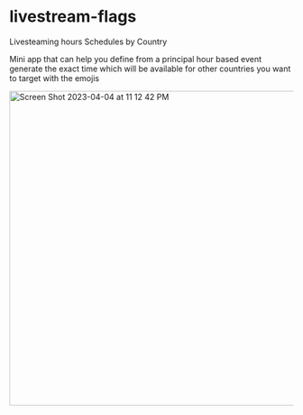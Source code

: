 # livestream-flags
Livesteaming hours Schedules by Country

Mini app that can help you define from a principal hour based event generate the exact time which will be available for other countries you want to target with the emojis

<img width="558" alt="Screen Shot 2023-04-04 at 11 12 42 PM" src="https://user-images.githubusercontent.com/13596890/229972042-73541ed1-62b2-4227-9a86-21f1af470626.png">
